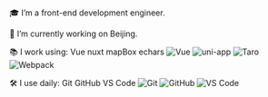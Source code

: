 🎓 I’m a front-end development engineer.

🔭 I’m currently working on Beijing.

📚 I work using: Vue nuxt mapBox echars
 ![Vue](https://img.shields.io/badge/-Vue-3b2e5a?style=plastic&logo=vue.js)
 ![uni-app](https://img.shields.io/badge/-uniapp-3b2e5a?style=plastic&logo=vue.js)
 ![Taro](https://img.shields.io/badge/-Taro-3b2e5a?style=plastic&logo=react)
 ![Webpack](https://img.shields.io/badge/-Webpack-3b2e5a?style=plastic&logo=webpack)

🛠 I use daily: Git GitHub VS Code
![Git](https://img.shields.io/badge/-Git-black?style=plastic&logo=git)
![GitHub](https://img.shields.io/badge/-GitHub-181717?style=plastic&logo=github)
![VS Code](https://img.shields.io/badge/-VS%20Code-007ACC?style=plastic&logo=visual-studio-code)


